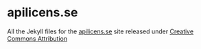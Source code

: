 apilicens.se
============

All the Jekyll files for the [apilicens.se](http://apilicens.se/) site released under [Creative Commons Attribution](http://creativecommons.org/licenses/by/3.0/)
